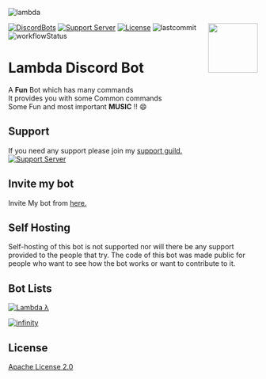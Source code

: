 ![lambda](https://media.discordapp.net/attachments/796474694861455430/796802868689502288/lambda.png)
<div>
    <img src="https://media.discordapp.net/attachments/821661501038919721/838439137085227028/fc7664589d83a1ca075d3f68c25b27b6.png?size=256" width="100" align="right"/>
</div>

[![DiscordBots][dbl]][dblLink] [![Support Server][chat]][server] [![License](https://img.shields.io/badge/License-Apache%202.0-blue.svg)](https://opensource.org/licenses/Apache-2.0) ![lastcommit] ![workflowStatus]

# Lambda Discord Bot

A **Fun** Bot which has many commands<br/>
It provides you with some Common commands<br/>
Some Fun and most important **MUSIC** !! 😄

## Support

If you need any support please join my [support guild.][server] <br/>
[![Support Server][banner]][server]

## Invite my bot

Invite My bot from [here.][invitelink]

## Self Hosting

Self-hosting of this bot is not supported nor will there be any support provided to the people that try. The code of
this bot was made public for people who want to see how the bot works or want to contribute to it.

## Bot Lists

<a href="https://top.gg/bot/752052866809593906"><img src="https://top.gg/api/widget/752052866809593906.svg" alt="Lambda λ" /></a>
<br>

[![infinity]][infinityLink]
<br>

## License

[Apache License 2.0](http://www.apache.org/licenses/LICENSE-2.0)

[server]: https://discord.com/invite/XCNehWVrH7

[chat]: https://discord.com/api/guilds/755433534495391805/embed.png?style=shield

[banner]: https://invidget.switchblade.xyz/XCNehWVrH7

[image]: https://cdn.discordapp.com/avatars/752052866809593906/dfb1b8e77716930909f756f2a757f4c4.png

[invitelink]:https://top.gg/bot/752052866809593906/invite

[lastcommit]:https://img.shields.io/github/last-commit/Zone-Infinity/LambdaDiscordBot

[dbl]:https://discordbots.org/api/widget/status/752052866809593906.png

[dblLink]:https://discordbots.org/bot/752052866809593906

[workflowStatus]:https://img.shields.io/github/workflow/status/Zone-Infinity/LambdaDiscordBot/Java%20CI%20with%20Maven?event=push

[infinity]: https://infinitybotlist.com/bots/752052866809593906/widget?size=small

[infinityLink]: https://infinitybotlist.com/bots/752052866809593906